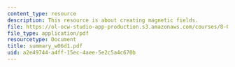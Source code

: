 ```yaml
---
content_type: resource
description: This resource is about creating magnetic fields.
file: https://ol-ocw-studio-app-production.s3.amazonaws.com/courses/8-02-physics-ii-electricity-and-magnetism-spring-2007/a2e49744a4ff15ec4aee5e2c5a4c670b_summary_w06d1.pdf
file_type: application/pdf
resourcetype: Document
title: summary_w06d1.pdf
uid: a2e49744-a4ff-15ec-4aee-5e2c5a4c670b
---
```

